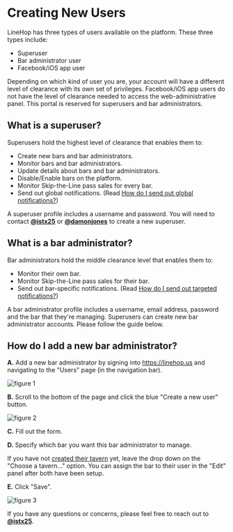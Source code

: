 # Creating New Users
LineHop has three types of users available on the platform. These three types include:

- Superuser
- Bar administrator user
- Facebook/iOS app user

Depending on which kind of user you are, your account will have a different level of clearance with its own set of privileges. Facebook/iOS app users do not have the level of clearance needed to access the web-administrative panel. This portal is reserved for superusers and bar administrators.

## What is a superuser?
Superusers hold the highest level of clearance that enables them to:

- Create new bars and bar administrators.
- Monitor bars and bar administrators.
- Update details about bars and bar administrators.
- Disable/Enable bars on the platform.
- Monitor Skip-the-Line pass sales for every bar.
- Send out global notifications. (Read [How do I send out global notifications?](https://github.com/linehop/guides/blob/master/Guides/notifications.md#how-do-i-send-out-global-notifications))

A superuser profile includes a username and password. You will need to contact **[@istx25](https://www.github.com/istx25)** or **[@damonjones](https://www.github.com/damonjones)** to create a new superuser.

## What is a bar administrator?
Bar administrators hold the middle clearance level that enables them to:

- Monitor their own bar.
- Monitor Skip-the-Line pass sales for their bar.
- Send out bar-specific notifications. (Read [How do I send out targeted notifications?](https://github.com/linehop/guides/blob/master/Guides/notifications.md#how-do-i-send-out-targeted-notifications))

A bar administrator profile includes a username, email address, password and the bar that they're managing. Superusers can create new bar administrator accounts. Please follow the guide below.

## How do I add a new bar administrator?
**A.** Add a new bar administrator by signing into https://linehop.us and navigating to the "Users" page (in the navigation bar). 

![figure 1](https://cloud.githubusercontent.com/assets/6799989/9496286/7f161fe8-4c07-11e5-9c8b-4a3783e152d6.png)

**B.** Scroll to the bottom of the page and click the blue "Create a new user" button.

![figure 2](https://cloud.githubusercontent.com/assets/6799989/9496313/af7a7030-4c07-11e5-8286-2524d7e5e82e.png)

**C.** Fill out the form.

**D.** Specify which bar you want this bar administrator to manage. 

If you have not [created their tavern](https://github.com/linehop/guides/blob/master/Guides/creating-new-taverns.md) yet, leave the drop down on the "Choose a tavern..." option. You can assign the bar to their user in the "Edit" panel after both have been setup.

**E.** Click "Save".

![figure 3](https://cloud.githubusercontent.com/assets/6799989/9493623/cf0ac602-4bf8-11e5-9b27-db1ffeb94a7a.png)

If you have any questions or concerns, please feel free to reach out to **[@istx25](https://www.github.com/istx25)**.
